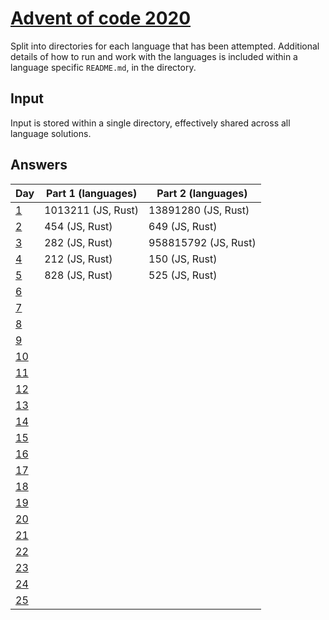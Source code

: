 # [Advent of code 2020](https://adventofcode.com/2020/)

Split into directories for each language that has been attempted. Additional
details of how to run and work with the languages is included within a language
specific `README.md`, in the directory.

## Input

Input is stored within a single directory, effectively shared across all
language solutions.

## Answers

| Day                                        | Part 1 (languages) | Part 2 (languages)   |
| ---                                        | ------------------ | ------------------   |
| [1](https://adventofcode.com/2020/day/1)   | 1013211 (JS, Rust) | 13891280 (JS, Rust)  |
| [2](https://adventofcode.com/2020/day/2)   | 454 (JS, Rust)     | 649 (JS, Rust)       |
| [3](https://adventofcode.com/2020/day/3)   | 282 (JS, Rust)     | 958815792 (JS, Rust) |
| [4](https://adventofcode.com/2020/day/4)   | 212 (JS, Rust)     | 150 (JS, Rust)       |
| [5](https://adventofcode.com/2020/day/5)   | 828 (JS, Rust)     | 525 (JS, Rust)       |
| [6](https://adventofcode.com/2020/day/6)   |                    |                      |
| [7](https://adventofcode.com/2020/day/7)   |                    |                      |
| [8](https://adventofcode.com/2020/day/8)   |                    |                      |
| [9](https://adventofcode.com/2020/day/9)   |                    |                      |
| [10](https://adventofcode.com/2020/day/10) |                    |                      |
| [11](https://adventofcode.com/2020/day/11) |                    |                      |
| [12](https://adventofcode.com/2020/day/12) |                    |                      |
| [13](https://adventofcode.com/2020/day/13) |                    |                      |
| [14](https://adventofcode.com/2020/day/14) |                    |                      |
| [15](https://adventofcode.com/2020/day/15) |                    |                      |
| [16](https://adventofcode.com/2020/day/16) |                    |                      |
| [17](https://adventofcode.com/2020/day/17) |                    |                      |
| [18](https://adventofcode.com/2020/day/18) |                    |                      |
| [19](https://adventofcode.com/2020/day/19) |                    |                      |
| [20](https://adventofcode.com/2020/day/20) |                    |                      |
| [21](https://adventofcode.com/2020/day/21) |                    |                      |
| [22](https://adventofcode.com/2020/day/22) |                    |                      |
| [23](https://adventofcode.com/2020/day/23) |                    |                      |
| [24](https://adventofcode.com/2020/day/24) |                    |                      |
| [25](https://adventofcode.com/2020/day/25) |                    |                      |
